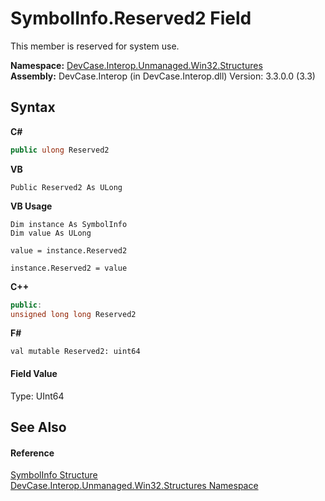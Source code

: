 # SymbolInfo.Reserved2 Field
 

This member is reserved for system use.

**Namespace:**&nbsp;<a href="N_DevCase_Interop_Unmanaged_Win32_Structures">DevCase.Interop.Unmanaged.Win32.Structures</a><br />**Assembly:**&nbsp;DevCase.Interop (in DevCase.Interop.dll) Version: 3.3.0.0 (3.3)

## Syntax

**C#**<br />
``` C#
public ulong Reserved2
```

**VB**<br />
``` VB
Public Reserved2 As ULong
```

**VB Usage**<br />
``` VB Usage
Dim instance As SymbolInfo
Dim value As ULong

value = instance.Reserved2

instance.Reserved2 = value
```

**C++**<br />
``` C++
public:
unsigned long long Reserved2
```

**F#**<br />
``` F#
val mutable Reserved2: uint64
```


#### Field Value
Type: UInt64

## See Also


#### Reference
<a href="T_DevCase_Interop_Unmanaged_Win32_Structures_SymbolInfo">SymbolInfo Structure</a><br /><a href="N_DevCase_Interop_Unmanaged_Win32_Structures">DevCase.Interop.Unmanaged.Win32.Structures Namespace</a><br />